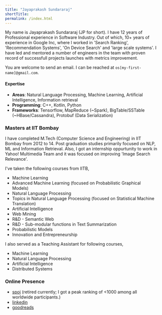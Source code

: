 ```yaml
---
title: "Jayaprakash Sundararaj"
shortTitle: 
permalink: /index.html
---
```


My name is Jayaprakash Sundararaj (JP for short). I have 12 years of Professional experience in Software Industry. Out of which, 10+ years of experience in Google Inc, where I worked in 'Search Ranking', 'Recommendation Systems', 'On Device Search' and 'large scale systems'. I have led and mentored a number of engineers in the team with proven record of successfull projects launches with metrics improvement.

You are welcome to send an email. I can be reached at `os[my-first-name]@gmail.com`.

#### Expertise
  * **Areas**: Natural Language Processing, Machine Learning, Artificial Intelligence, Information retrieval
  * **Programming**: C++, Kotlin, Python
  * **Frameworks**: Tensorflow, MapReduce (~Spark), BigTable/SSTable (~HBase/Cassandra), Protobuf (Data Serialization)

### Masters at IIT Bombay

I have completed M.Tech (Computer Science and Engineering) in IIT Bombay from 2012 to 14. Post graduation studies primarily focused on NLP, ML and Information Retrieval. Also, I got an internship oppurtunity to work in Yahoo! Multimedia Team and it was focused on improving 'Image Search Relevance'.

I've taken the following courses from IITB,
  * Machine Learning
  * Advanced Machine Learning (focused on Probabilistic Graphical Models)
  * Natural Language Processing
  * Topics in Natural Language Processing (focused on Statistical Machine Translation)
  * Artificial Intelligence
  * Web Mining
  * R&D - Semantic Web
  * R&D - Sub-modular functions in Text Summarization
  * Probabilistic Models
  * Innovation and Entrepreneurship

I also served as a Teaching Assistant for following courses,
  * Machine Learning
  * Natural Language Processing
  * Artificial Intelligence
  * Distributed Systems

### Online Presence
  * [spoj](https://www.spoj.com/) (retired currently; I got a peak ranking of <1000 among all worldwide participants.)
  * [linkedin](https://www.linkedin.com/in/osjayaprakash/)
  * [goodreads](https://www.goodreads.com/user/show/173170284-jayaprakash)
